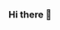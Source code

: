 ### Hi there 👋

<!--
**mrravipande/mrravipande** is a ✨ _special_ ✨ repository because its `README.md` (this file) appears on your GitHub profile.

Here are some ideas to get you started:

- 🔭 I’m currently Learning on Java PHP & Web-development ...
- 👯 I’m looking to collaborate on Programmers to developed a skills ...
- 🤔 I’m looking for help with in make websites ...
- 💬 Ask me about ...
- 📫 How to reach me: Contact no. +91 70585 48204 & Mail: imravipanday@gmail.com ...
- ⚡ Fun fact: Take a seriously We are the super heroes ;) ...
-->
